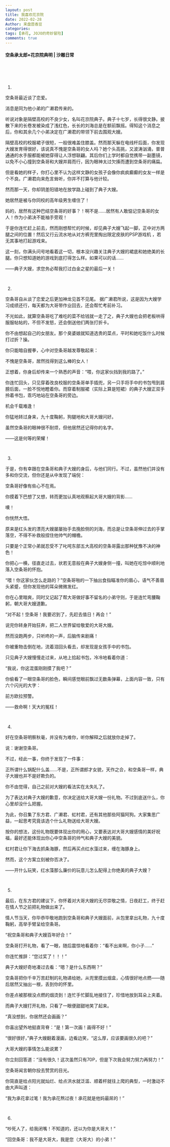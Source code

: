 ```yaml
---
layout: post
title: 我喜欢花京院
date: 2022-02-28
Author: 来盘茴香豆
categories: 
tags: [承花, JOJO的奇妙冒险]
comments: true
--- 
```


#### 空条承太郎×花京院典明 | 沙雕日常


<br/><br/><br/>


1.

空条哥最近谈了恋爱。

消息是同为他小弟的广濑君传来的。

听说对象是隔壁高校的不良少女，名叫花京院典子。典子十七岁，长得很文静。披散下来的长卷发被染成了浅红色，长长的刘海总是在额前飘摇。得知这个消息之后，你和其余几个小弟决定在广濑君的带领下前去围观大嫂。

隔壁高校的校服裙子很短，一般很难盖住膝盖。然而那天躲在电线杆后面，你发现大嫂发育得很好，该说真不愧是空条哥的女人吗？她个头高挑，又波涛汹涌，普普通通的水手服都能被她穿得让人浮想联翩。其后你们上学时都自觉携带一副墨镜，以免不小心撞到空条哥和大嫂并肩而行，因为眼神太过欠揍而遭到空条哥的痛扁。

但是看她的样子，你打心里不认为这样文静的女孩子会像你疯疯癫癫的女友一样是个不良。广濑君向来危言耸听，你并不打算与他计较。

然而那一天，你却阴差阳错地在放学路上碰到了典子大嫂。

她居然是被与你同校的高年级男生缠住了！

妈的，居然有这种巴结空条哥的好事？！啊不是……居然有人敢惦记空条哥的女人！作为小弟决不能袖手旁观！

于是你连忙赶上前去，然而刚想帮忙的时候，却见典子大嫂飞起一脚，正中对方两腿之间的位置！然后又行云流水地从对方裤兜里掏出限定皮肤的PSP游戏机 ，若无其事地打起游戏来。

这一刻，你满头问号地看着这一切，根本没兴趣关注典子大嫂的裙底和她绝美的长腿。你只想知道她的游戏到底打得怎么样。如果可以的话……

——典子大嫂，求您务必帮我打过白金之星的最后一关！

<br/>

2.

空条哥自从谈了恋爱之后更加神龙见首不见尾。
据广濑君所说，这是因为大嫂学习成绩还行，每天都为大哥带作业回去，还会帮忙考前补习。

不光如此，就算空条哥吃了难吃的菜不给钱就一走了之，典子大嫂也会把老板哄得服服帖帖的，不但不发怒，还会倒送他们两张打折卡。

你不由想起自己的女朋友。那个臭婆娘就知道选贵的菜点，平时和她吃饭什么时候打过折？操。

你只能暗自握拳，心中对空条哥越发尊敬起来：

不愧是空条哥，居然找得到这么棒的女人！

正想着，你身后却传来一个熟悉的声音：“喂，你这家伙挡到我的路了。”

你连忙回头，只见穿着改良校服的空条哥单手插兜，另一只手将手中的书包甩到肩膀后面，一脸不悦地瞪着你。而穿着制服裙（实际上算是短裙）的典子大嫂正双手拎着书包，乖巧地站在空条哥的旁边。

机会千载难逢！

你猛地转过身来，九十度鞠躬，狗腿地和大哥大嫂问好。

虽然空条哥的眼神很不耐烦，但他居然还记得你的名字。

——这是何等的荣耀！

<br/>

3.

于是，你有幸跟在空条哥和典子大嫂的身后，与他们同行。不过，虽然他们并没有多和你交流，但你还是从中发现了端倪：

空条哥好像有些心不在焉。

你摸着下巴想了又想，转而更加认真地观察起大哥大嫂的背影……

噢！

你恍然大悟。

原来是红头发的漂亮大嫂屡屡抬手去挽脸侧的刘海，而总是让空条哥伸过去的手掌落空，不得不补救般捏住他帅气的帽檐。

只要是个正常小弟就忍受不了叱咤东部五大高校的空条哥露出那种犹豫不决的神色！

你把心一横，径直走过去，状若无意般在典子大嫂身侧一撞，叫她在吃惊中顺利地落入空条哥的怀抱。

“喂！你这家伙怎么走路的？”空条哥啪的一下抽出食指瞄准你的眉心，语气不善眉头紧蹙，但你发现他的耳朵微微发红。

你在心里暗爽，同时又记起了帮大哥做好事不留名的小弟守则，于是连忙弯腰鞠躬，朝大哥大嫂道歉。

“对不起！空条哥！我要迟到了，先赶去值日！再会！”

说完你转身开始狂奔，把二人世界留给敬爱的大哥大嫂。

然而没跑两步，只听咚的一声，后脑传来剧痛！

你被重物击倒在地，流着泪回头看去，却发现是女孩手中的书包。

只见典子大嫂慢慢走过来，从地上拾起书包，冷冷地看着你道：

“我说，你这混蛋刚刚摸了我吧？”

你偷看了一眼空条哥的脸色，瞬间感觉眼前飘过无数条弹幕，上面内容一致，只有六个闪光的大字：

前方欧拉预警。

——救命啊！天大的冤枉！

<br/>

4.

好在空条哥明察秋毫，并没有为难你，听你解释之后就放你走掉了。

说：谢谢空条哥。

不过，经此一事，你终于发现了一件事：

正所谓什么锅配什么盖……不是，正所谓郎才女貌，天作之合，和空条哥一样，典子大嫂也并不是好欺负的。

你不由觉得，自己之前对大嫂的看法实在太失礼了。

为了表达对典子大嫂的歉意，你决定送给大哥大嫂一份礼物。不过到底送什么，你心里却没什么把握。

为此，你召集了东方君、广濑君、虹村君，还有其他那些阿猫阿狗。大家集思广益，一起思考究竟该选个什么礼物送给大哥大嫂。

按你的想法，这份礼物既要体现出你的用心，又要表达对大哥大嫂感情的美好祝福，最好还能体现出你心中空条哥的帅气和典子大嫂的美貌。

虹村君让你下海去抓条海豚，然后再买点红水藻过来，缠在海豚身上。

然而，这个方案立刻被你否决了。

——开什么玩笑，红水藻那么廉价的玩意儿怎么配得上你绝美的典子大嫂？

<br/>

5.

最后，在东方君的建议下，你怀着对大哥大嫂的无尽崇敬之情，日夜赶工，终于赶在情人节之前把礼物做出来了。

情人节当天，你毕恭毕敬地跑到空条哥和典子大嫂面前，从包里拿出礼物，九十度鞠躬，高举手臂呈给空条哥。

“祝空条哥和典子大嫂百年好合！”

空条哥打开礼物，看了一眼，随后震惊地看着你：“看不出来啊，你小子……”

你连忙推辞：“您过奖了！！！”

典子大嫂好奇地凑过去看：“嗯？是什么东西啊？”

空条哥把你千辛万苦赶制的礼物递给她，从兜里摸出烟盒，心情很好地点燃——随后居然又抽出一根，丢到你的怀里。

你差点被那根没点燃的烟烫到！连忙手忙脚乱地接住了，珍惜地放到耳朵上夹着。

而典子大嫂打开礼物，只看了一眼便甜甜地笑了起来。

“真没想到，你居然还会画画？”

你喜出望外地挺直背脊：“是！第一次画！画得不好！”

“很好很好，”典子大嫂翻着漫画，边看边笑，“这么厚，应该要画很久的吧？”

大哥大嫂的事情怎么能说累？

你立刻回答道：“没有很久！这次虽然只有70P，但是下次我会努力努力再努力！”

空条哥闻言朝你投去赞赏的目光。

你简直是给点阳光就灿烂、给点洪水就泛滥、顺着杆就往上爬的典型，一时激动不由大声叫道：

“我为承花拿过笔！我为承花熬过夜！承花就是他妈最屌的！”

<br/>

6.

“吵死人了，给我闭嘴！不知道的，还以为你是大哥大！”

“回空条哥：我不是大哥大，我是您（大哥大）的小弟！”

<br/><br/><br/>





 

